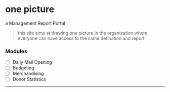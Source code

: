 # one picture
a Management Report Portal

> this site aims at drawing one picture in the organization where everyone can have access to the same defination and report

### Modules
* [ ] Daily Mail Opening
* [ ] Budgeting
* [ ] Merchandising
* [ ] Donor Statistics
---